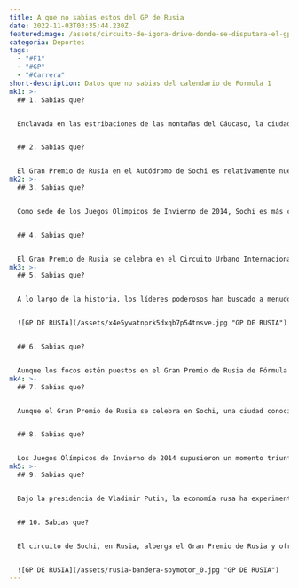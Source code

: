```yaml
---
title: A que no sabias estos del GP de Rusia
date: 2022-11-03T03:35:44.230Z
featuredimage: /assets/circuito-de-igora-drive-donde-se-disputara-el-gp-de-rusia-a-partir-de-2023.jpeg
categoria: Deportes
tags:
  - "#F1"
  - "#GP"
  - "#Carrera"
short-description: Datos que no sabias del calendario de Formula 1
mk1: >-
  ## 1﻿. Sabias que?


  Enclavada en las estribaciones de las montañas del Cáucaso, la ciudad rusa de Sochi es desde hace tiempo un destino popular para turistas y veraneantes. Conocida por su clima cálido, sus playas de arena negra y su vibrante vida nocturna, no es de extrañar que Sochi fuera elegida como sede de los Juegos Olímpicos de Invierno de 2014. Pero esta encantadora ciudad tiene más que ofrecer que sol y diversión: también cuenta con una rica historia cultural que se remonta a la antigua Grecia. Desde sus orígenes como colonia griega hasta su época como ciudad turística de moda en la época de Stalin, Sochi ha visto su parte justa de tumultos y cambios políticos. En la actualidad, los visitantes pueden explorar el Parque Olímpico, contemplar las impresionantes vistas del monte Akhun o pasear por el centro histórico de la ciudad para conocer el pasado y el presente de Sochi. Tanto si buscas una escapada junto al mar como una aventura fuera de los caminos trillados, Sochi promete infinitas oportunidades de exploración y ocio.


  ## 2﻿. Sabias que?


  El Gran Premio de Rusia en el Autódromo de Sochi es relativamente nuevo en la Fórmula 1, ya que se celebró por primera vez en 2014. Sin embargo, se ha convertido rápidamente en uno de los favoritos de los aficionados debido a su impresionante ubicación junto al Mar Negro y el Parque Olímpico, así como a su singular trazado de circuito. Con 5.848 metros, el circuito ofrece una recta más larga que la mayoría de los circuitos de la F1, lo que da a los pilotos la oportunidad de alcanzar velocidades máximas antes de enfrentarse al reto de curvas cerradas como la "curva 2" y la infame sección "Transformers". Con 309,745 kilómetros recorridos en 53 vueltas, el GP de Rusia pone a prueba tanto la resistencia de los pilotos como el rendimiento de los vehículos. Mientras los equipos se preparan para la carrera de este año en septiembre, todas las miradas estarán puestas en Mercedes y Ferrari para ver quién sale vencedor en el Autódromo de Sochi.
mk2: >-
  ## 3﻿. Sabias que?


  Como sede de los Juegos Olímpicos de Invierno de 2014, Sochi es más conocida por sus montañas inclinadas y sus laderas heladas. Sin embargo, esta ciudad rusa también acoge otro gran acontecimiento: el Gran Premio de Rusia. El circuito urbano serpentea por el Parque Olímpico, proporcionando el escenario perfecto para las carreras de alta velocidad y las curvas cerradas. El escenario no es lo único que distingue al Gran Premio de Sochi; también es una de las pocas carreras nocturnas de la Fórmula 1. Las brillantes luces que iluminan la pista aumentan la emoción de cada carrera, ya que los pilotos compiten bajo las estrellas. Tanto si te gustan los deportes de invierno como los coches rápidos, en Sochi hay algo para todos. La próxima vez que planees un viaje a Rusia, no te pierdas todo lo que esta impresionante ciudad tiene que ofrecer, incluido el Gran Premio de Rusia, lleno de adrenalina.


  ## 4﻿. Sabias que?


  El Gran Premio de Rusia se celebra en el Circuito Urbano Internacional de Sochi, el primer circuito diseñado específicamente para la Fórmula 1 en Rusia. El circuito se construyó como parte de un amplio proyecto de renovación del Parque Olímpico de Sochi, que acogió los Juegos Olímpicos de Invierno de 2014. El ingeniero alemán Hermann Tilke, conocido por diseñar muchos circuitos modernos del calendario de la F1, fue el responsable del trazado de este circuito urbano. Cuenta con 18 curvas y una recta de 1,7 millas, que proporcionan tanto curvas cerradas como altas velocidades para una carrera emocionante. El circuito también ofrece unas vistas impresionantes del Mar Negro y las montañas del Cáucaso, lo que lo convierte en un destino muy popular para los aficionados y los pilotos. El GP de Rusia inaugural tuvo lugar en 2014, y el piloto de Mercedes Lewis Hamilton se llevó la bandera a cuadros. Desde entonces, el Gran Premio de Rusia es una cita fija en el calendario de la Fórmula 1.
mk3: >-
  ## 5﻿. Sabias que?


  A lo largo de la historia, los líderes poderosos han buscado a menudo destinos vacacionales en los que escapar del estrés y el escrutinio público de su vida cotidiana. Para el GP ruso Iosif Stalin, ese destino era Sochi. A principios de la década de 1900, Sochi se transformó en un centro de vacaciones y Stalin hizo construir su dacha favorita en la zona. De este modo, se familiarizó con la ciudad y sus alrededores. Aunque algunos pueden argumentar que las casas de vacaciones de lujo son una muestra de exceso y privilegio, para Stalin servía como lugar donde podía relajarse y rejuvenecer antes de volver a enfrentarse a los retos de dirigir un país. No es difícil imaginarlo dando paseos por la costa del Mar Negro o disfrutando de comidas tranquilas con amigos en su dacha. Sin embargo, con el paso del tiempo, el poder de Stalin se hizo más fuerte y utilizó cada vez más su dacha como herramienta de terror, encarcelando a los enemigos políticos entre sus muros antes de hacerlos ejecutar. A pesar de su propósito inicial como lugar de descanso y relajación, la dacha de Stalin en Sochi acabó convirtiéndose en un símbolo más de su violento reinado.


  ![GP DE RUSIA](/assets/x4e5ywatnprk5dxqb7p54tnsve.jpg "GP DE RUSIA")


  ## 6﻿. Sabias que?


  Aunque los focos estén puestos en el Gran Premio de Rusia de Fórmula 1 de este fin de semana, cabe señalar que Sochi es también un exitoso semillero de talentos del tenis. La escuela de tenis de la ciudad ha producido nombres muy conocidos, como Maria Sharapova y Yevgeny Kafelnikov, que han logrado un éxito considerable en sus carreras. Estos atletas sirven de inspiración para la siguiente generación de jugadores, animándoles a entrenar duro y a luchar por la grandeza. Además de la emoción que rodea a la carrera del Gran Premio, levantemos también nuestra raqueta para celebrar a los campeones locales de tenis. ¿Quién sabe? La próxima Sharapova o Kafelnikov podría estar a la vuelta de la esquina.
mk4: >-
  ## 7﻿. Sabias que?


  Aunque el Gran Premio de Rusia se celebra en Sochi, una ciudad conocida por su clima suave y su vegetación tropical, puede sorprender a algunos saber que no es el destino más "ruso" por excelencia. A pesar de haber sido sede de los Juegos Olímpicos de Invierno de 2014 y de albergar numerosos edificios emblemáticos de la época soviética, la identidad de Sochi está en realidad profundamente entrelazada con el turismo. De hecho, unos cuatro millones de visitantes acuden a esta ciudad cada año para empaparse de sus playas y vistas de montaña. Y aunque el Gran Premio supone una afluencia de visitantes internacionales y añade emoción al calendario de eventos de la ciudad, no es ciertamente la única atracción para los turistas. Así que cuando vengas a ver la carrera en Sochi, no olvides tomarte un tiempo para explorar esta mezcla única de historia rusa y paraíso vacacional.


  ## 8﻿. Sabias que?


  Los Juegos Olímpicos de Invierno de 2014 supusieron un momento triunfal para Rusia, ya que Sochi fue elegida como sede del prestigioso evento. Esta victoria fue especialmente digna de mención porque se produjo tras una intensa competencia de Pyeongchang y Salzburgo en el proceso de candidatura. Como era de esperar, el equipo ruso dominó en muchas de las pruebas, consiguiendo un total de 33 medallas, 13 de ellas de oro. Sin embargo, también hubo controversias en torno a las acusaciones de dopaje y a la parcialidad de los jueces. A pesar de estos escándalos, no se puede negar que Rusia ofreció un espectáculo espectacular y demostró ser una auténtica olímpica. Desde la impresionante ceremonia de apertura hasta las emocionantes ceremonias de entrega de medallas, está claro que dejaron su huella en el mundo del deporte. Y con la reciente mejora de las relaciones entre Rusia y la comunidad internacional, ¿quién sabe qué hazañas lograrán en los futuros Juegos Olímpicos?
mk5: >-
  ## 9﻿. Sabias que?


  Bajo la presidencia de Vladimir Putin, la economía rusa ha experimentado un aumento de la inversión y el crecimiento. Las empresas prosperan y el PIB del país aumenta. Sin embargo, a pesar de este éxito económico, muchos rusos siguen prefiriendo ir de vacaciones a destinos más baratos, como Abjasia o la costa mediterránea de Turquía. Este deseo de viajar a bajo precio pone de manifiesto la actual desigualdad de ingresos en Rusia, donde una pequeña clase de élite ha cosechado los beneficios del crecimiento económico mientras la mayoría de los ciudadanos lucha por llegar a fin de mes. A pesar de las mejoras en la inversión y las infraestructuras, hay que hacer más para abordar estas disparidades y garantizar que todos los rusos puedan disfrutar de los frutos del progreso económico de su país. Sólo entonces podremos decir realmente que la economía rusa está floreciendo.


  ## 1﻿0. Sabias que?


  El circuito de Sochi, en Rusia, alberga el Gran Premio de Rusia y ofrece un trazado de pista único para los corredores. Con 12 curvas a la derecha y seis a la izquierda, los pilotos deben mantener la precisión en sus giros mientras navegan por la diversa anchura del circuito. El punto más pequeño de la pista mide sólo 13 metros, mientras que la línea de meta tiene 15 metros de ancho. El trazado también incluye una mezcla de largas rectas y curvas cerradas, ofreciendo una carrera emocionante y desafiante tanto para los pilotos como para los espectadores. Además de su variado trazado, el circuito ofrece unas vistas impresionantes del Mar Negro y del paisaje urbano circundante, lo que lo convierte en una parada muy esperada en el calendario de carreras de Fórmula 1 cada año.


  ![GP DE RUSIA](/assets/rusia-bandera-soymotor_0.jpg "GP DE RUSIA")
---
```

